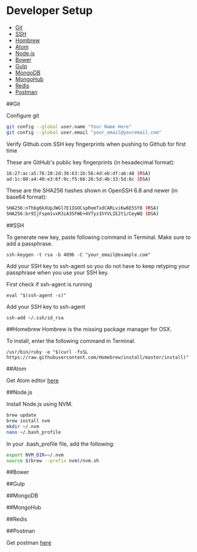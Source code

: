 # Developer Setup


- [Git](#Git)
- [SSH](#SSH)
- [Hombrew](#Homebrew)
- [Atom](#Atom)
- [Node.js](#Node.js)
- [Bower](#Bower)
- [Gulp](#Gulp)
- [MongoDB](#MongoDB)
- [MongoHub](#MongoHub)
- [Redis](#Redis)
- [Postman](#Postman)

##Git

Configure git

``` bash
git config --global user.name "Your Name Here"
git config --global user.email "your_email@youremail.com"
```

Verify Github.com SSH key fingerprints when pushing to Github for first time

These are GitHub's public key fingerprints (in hexadecimal format):

```bash
16:27:ac:a5:76:28:2d:36:63:1b:56:4d:eb:df:a6:48 (RSA)
ad:1c:08:a4:40:e3:6f:9c:f5:66:26:5d:4b:33:5d:8c (DSA)
```

These are the SHA256 hashes shown in OpenSSH 6.8 and newer (in base64 format):

```bash
SHA256:nThbg6kXUpJWGl7E1IGOCspRomTxdCARLviKw6E5SY8 (RSA)
SHA256:br9IjFspm1vxR3iA35FWE+4VTyz1hYVLIE2t1/CeyWQ (DSA)
```

##SSH

To generate new key, paste following command in Terminal. Make sure to add a passphrase.

`ssh-keygen -t rsa -b 4096 -C "your_email@example.com"`

Add your SSH key to ssh-agent so you do not have to keep retyping your passphrase when you use your SSH key.

First check if ssh-agent is running

`eval "$(ssh-agent -s)"`

Add your SSH key to ssh-agent

`ssh-add ~/.ssh/id_rsa`


##Homebrew
Hombrew is the missing package manager for OSX.

To install, enter the following command in Terminal.

`/usr/bin/ruby -e "$(curl -fsSL https://raw.githubusercontent.com/Homebrew/install/master/install)"`


##Atom

Get Atom editor [here](https://atom.io/)

##Node.js

Install Node.js using NVM.

```bash
brew update
brew install nvm
mkdir ~/.nvm
nano ~/.bash_profile
```

In your .bash_profile file, add the following:

```bash
export NVM_DIR=~/.nvm
source $(brew --prefix nvm)/nvm.sh
```

##Bower

##Gulp

##MongoDB

##MongoHub

##Redis

##Postman

Get postman [here](https://www.getpostman.com/)
